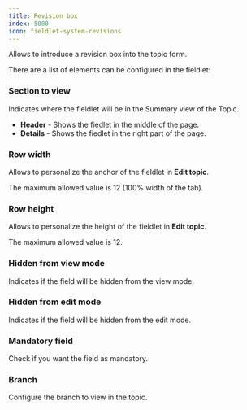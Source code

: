 ```yaml
---
title: Revision box
index: 5000
icon: fieldlet-system-revisions
---
```


Allows to introduce a revision box into the topic form.

There are a list of elements can be configured in the fieldlet:

### Section to view

Indicates where the fieldlet will be in the Summary view of the Topic.

- **Header** - Shows the fiedlet in the middle of the page.
- **Details** - Shows the fiedlet in the right part of the page.

### Row width

Allows to personalize the anchor of the fieldlet in **Edit topic**.

The maximum allowed value is 12 (100% width of the tab).

### Row height

Allows to personalize the height of the fieldlet in **Edit topic**.

The maximum allowed value is 12.

### Hidden from view mode

Indicates if the field will be hidden from the view mode.


### Hidden from edit mode

Indicates if the field will be hidden from the edit mode.

### Mandatory field

Check if you want the field as mandatory.

### Branch

Configure the branch to view in the topic.
